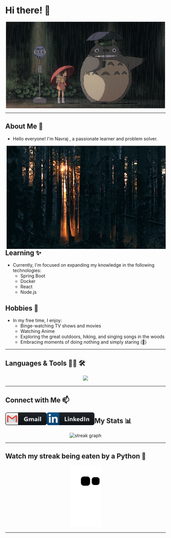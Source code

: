 # Hi there! 👋

<div align="center">
  <img style="aspect-ratio: 1 / 1;" alt="GIF" align="center" src="https://github.com/NavTheRaj/NavTheRaj/blob/master/assets/anime_intro.gif">
</div>

---

## About Me 💬

- Hello everyone! I'm Navraj , a passionate learner and problem solver.

<img style="aspect-ratio: 1 / 1;" alt="GIF" align="right" src="https://github.com/NavTheRaj/NavTheRaj/blob/master/assets/about_me.gif">

## Learning ✨

- Currently, I'm focused on expanding my knowledge in the following technologies:
  - Spring Boot
  - Docker
  - React
  - Node.js

## Hobbies 🎯

- In my free time, I enjoy:
  - Binge-watching TV shows and movies
  - Watching Anime
  - Exploring the great outdoors, hiking, and singing songs in the woods
  - Embracing moments of doing nothing and simply staring (👀)

---

## Languages & Tools 👨‍💻 🛠

<p align="center">
  <a href="https://skillicons.dev">
    <img style="aspect-ratio: 1 / 1;" src="https://skillicons.dev/icons?i=java,python,javascript,spring,angular,react,nodejs,html,css,mysql,mongodb,aws,azure,docker,kubernetes,vscode,git,github,eclipse,idea&perline=10&theme=dark" />
  </a>
</p>

---

## Connect with Me 📫

<p align="center">
  <a href="mailto:navrajkhanal61@gmail.com">
    <img align="left" alt="Email" width="130" height="40" src="https://github.com/NavTheRaj/NavTheRaj/blob/master/assets/icons/gmail.png" />
  </a>
  <a href="https://www.linkedin.com/in/navrajkhanal/">
    <img align="left" alt="LinkedIn" width="150" height="40" src="https://github.com/NavTheRaj/NavTheRaj/blob/master/assets/icons/linkedin.png" />
  </a>
</p>

## My Stats 📊

<p align="center">
  <img src="https://streak-stats.demolab.com?user=navtheraj&locale=en&mode=daily&theme=dark&hide_border=false&border_radius=5&order=3" height="220" alt="streak graph"  />
</p>

---

## Watch my streak being eaten by a Python 🐍

<div align="center">
  <img src="https://github.com/NavTheRaj/NavTheRaj/blob/18f46cc90bbc9a7f055eb6420613e1e7403405b5/github-contribution-grid-snake.svg"/>
</div>

---

